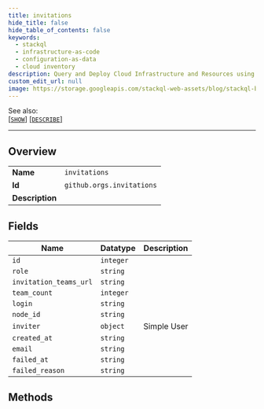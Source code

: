 ```yaml
---
title: invitations
hide_title: false
hide_table_of_contents: false
keywords:
  - stackql
  - infrastructure-as-code
  - configuration-as-data
  - cloud inventory
description: Query and Deploy Cloud Infrastructure and Resources using SQL
custom_edit_url: null
image: https://storage.googleapis.com/stackql-web-assets/blog/stackql-blog-post-featured-image.png
---
```

  
    
See also:   
[[` SHOW `]](/docs/language-spec/show) [[` DESCRIBE `]](/docs/language-spec/describe)  
* * * 
## Overview
<table><tbody>
<tr><td><b>Name</b></td><td><code>invitations</code></td></tr>
<tr><td><b>Id</b></td><td><code>github.orgs.invitations</code></td></tr>
<tr><td><b>Description</b></td><td></td></tr>
</tbody></table>

## Fields
| Name | Datatype | Description |
| ---- | -------- | ----------- |
| `id` | `integer` |  |
| `role` | `string` |  |
| `invitation_teams_url` | `string` |  |
| `team_count` | `integer` |  |
| `login` | `string` |  |
| `node_id` | `string` |  |
| `inviter` | `object` | Simple User |
| `created_at` | `string` |  |
| `email` | `string` |  |
| `failed_at` | `string` |  |
| `failed_reason` | `string` |  |
## Methods
